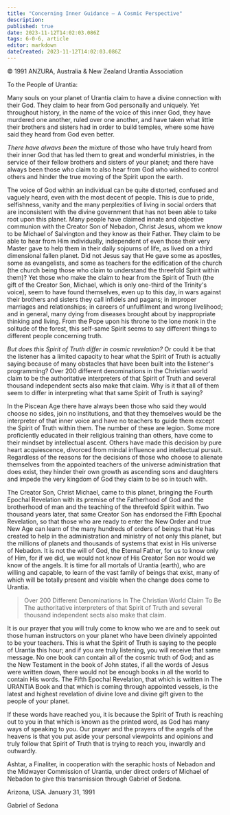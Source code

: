 ```yaml
---
title: "Concerning Inner Guidance — A Cosmic Perspective"
description: 
published: true
date: 2023-11-12T14:02:03.086Z
tags: 6-0-6, article
editor: markdown
dateCreated: 2023-11-12T14:02:03.086Z
---
```


<p class="v-card v-sheet theme--light gray lighten-3 px-2 py-1">© 1991 ANZURA, Australia & New Zealand Urantia Association</p>

To the People of Urantia:

Many souls on your planet of Urantia claim to have a divine connection with their God. They claim to hear from God personally and uniquely. Yet throughout history, in the name of the voice of this inner God, they have murdered one another, ruled over one another, and have taken what little their brothers and sisters had in order to build temples, where some have said they heard from God even better.

_There have alwavs been_ the mixture of those who have truly heard from their inner God that has led them to great and wonderful ministries, in the service of their fellow brothers and sisters of your planet; and there have always been those who claim to also hear from God who wished to control others and hinder the true moving of the Spirit upon the earth.

The voice of God within an individual can be quite distorted, confused and vaguely heard, even with the most decent of people. This is due to pride, selfishness, vanity and the many perplexities of living in social orders that are inconsistent with the divine government that has not been able to take root upon this planet. Many people have claimed innate and objective communion with the Creator Son of Nebadon, Christ Jesus, whom we know to be Michael of Salvington and they know as their Father. They claim to be able to hear from Him individually, independent of even those their very Master gave to help them in their daily sojourns of life, as lived on a third dimensional fallen planet. Did not Jesus say that He gave some as apostles, some as evangelists, and some as teachers for the edification of the church (the church being those who claim to understand the threefold Spirit within them)? Yet those who make the claim to hear from the Spirit of Truth (the gift of the Creator Son, Michael, which is only one-third of the Trinity's voice), seem to have found themselves, even up to this day, in wars against their brothers and sisters they call infidels and pagans; in improper marriages and relationships; in careers of unfulfilment and wrong livelihood; and in general, many dying from diseases brought about by inappropriate thinking and living. From the Pope upon his throne to the lone monk in the solitude of the forest, this self-same Spirit seems to say different things to different people concerning truth.

_But does this Spirit of Truth differ in cosmic revelation?_ Or could it be that the listener has a limited capacity to hear what the Spirit of Truth is actually saying because of many obstacles that have been built into the listener's programming? Over 200 different denominations in the Christian world claim to be the authoritative interpreters of that Spirit of Truth and several thousand independent sects also make that claim. Why is it that all of them seem to differ in interpreting what that same Spirit of Truth is saying?

In the Piscean Age there have always been those who said they would choose no sides, join no institutions, and that they themselves would be the interpreter of that inner voice and have no teachers to guide them except the Spirit of Truth within them. The number of these are legion. Some more proficiently educated in their religious training than others, have come to their mindset by intellectual ascent. Others have made this decision by pure heart acquiescence, divorced from mindal influence and intellectual pursuit. Regardless of the reasons for the decisions of those who choose to alienate themselves from the appointed teachers of the universe administration that does exist, they hinder their own growth as ascending sons and daughters and impede the very kingdom of God they claim to be so in touch with.

The Creator Son, Christ Michael, came to this planet, bringing the Fourth Epochal Revelation with its premise of the Fatherhood of God and the brotherhood of man and the teaching of the threefold Spirit within. Two thousand years later, that same Creator Son has endorsed the Fifth Epochal Revelation, so that those who are ready to enter the New Order and true New Age can learn of the many hundreds of orders of beings that He has created to help in the administration and ministry of not only this planet, but the millions of planets and thousands of systems that exist in His universe of Nebadon. It is not the will of God, the Eternal Father, for us to know only of Him, for if we did, we would not know of His Creator Son nor would we know of the angels. It is time for all mortals of Urantia (earth), who are willing and capable, to learn of the vast family of beings that exist, many of which will be totally present and visible when the change does come to Urantia.

> Over 200 Different Denominations In The Christian World Claim To Be The authoritative interpreters of that Spirit of Truth and several thousand independent sects also make that claim.

It is our prayer that you will truly come to know who we are and to seek out those human instructors on your planet who have been divinely appointed to be your teachers. This is what the Spirit of Truth is saying to the people of Urantia this hour; and if you are truly listening, you will receive that same message. No one book can contain all of the cosmic truth of God; and as the New Testament in the book of John states, if all the words of Jesus were written down, there would not be enough books in all the world to contain His words. The Fifth Epochal Revelation, that which is written in The URANTIA Book and that which is coming through appointed vessels, is the latest and highest revelation of divine love and divine gift given to the people of your planet.

If these words have reached you, it is because the Spirit of Truth is reaching out to you in that which is known as the printed word, as God has many ways of speaking to you. Our prayer and the prayers of the angels of the heavens is that you put aside your personal viewpoints and opinions and truly follow that Spirit of Truth that is trying to reach you, inwardly and outwardly.

Ashtar, a Finaliter, in cooperation with the seraphic hosts of Nebadon and the Midwayer Commission of Urantia, under direct orders of Michael of Nebadon to give this transmission through Gabriel of Sedona.

Arizona, USA. January 31, 1991

Gabriel of Sedona